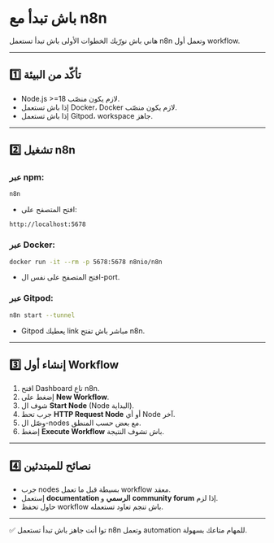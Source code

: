 # باش تبدأ مع n8n

هاني باش نورّيك الخطوات الأولى باش تبدأ تستعمل n8n وتعمل أول workflow.

---

## 1️⃣ تأكّد من البيئة

- Node.js >=18 لازم يكون منصّب.
- إذا باش تستعمل Docker، Docker لازم يكون منصّب.
- إذا باش تستعمل Gitpod، workspace جاهز.

---

## 2️⃣ تشغيل n8n

### عبر npm:
```bash
n8n
```
- افتح المتصفح على:
```
http://localhost:5678
```

### عبر Docker:
```bash
docker run -it --rm -p 5678:5678 n8nio/n8n
```
- افتح المتصفح على نفس ال-port.

### عبر Gitpod:
```bash
n8n start --tunnel
```
- Gitpod يعطيك link مباشر باش تفتح n8n.

---

## 3️⃣ إنشاء أول Workflow

1. افتح Dashboard تاع n8n.  
2. إضغط على **New Workflow**.  
3. شوف ال **Start Node** (Node البداية).  
4. جرب تحط **HTTP Request Node** أو أي Node آخر.  
5. وصّل ال-nodes مع بعض حسب المنطق.  
6. إضغط **Execute Workflow** باش تشوف النتيجة.

---

## 4️⃣ نصائح للمبتدئين

- جرب nodes بسيطة قبل ما تعمل workflow معقد.  
- إستعمل **documentation الرسمي** و **community forum** إذا لزم.  
- حاول تحفظ workflow باش تنجم تعاود تستعمله.

---

✅ توا أنت جاهز باش تبدأ تستعمل n8n وتعمل automation للمهام متاعك بسهولة.
